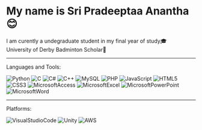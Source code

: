# My name is Sri Pradeeptaa Anantha😊

I am curently a undegraduate student in my final year of study🎓 <br>
University of Derby Badminton Scholar🏅 <br>

---
Languages and Tools:

![Python](https://img.shields.io/badge/python-3670A0?style=for-the-badge&logo=python&logoColor=ffdd54) 
![C](https://img.shields.io/badge/C-00599C?style=for-the-badge&logo=c&logoColor=white)
![C#](https://img.shields.io/badge/c%23-%23239120.svg?style=for-the-badge&logo=csharp&logoColor=white) 
![C++](https://img.shields.io/badge/C%2B%2B-00599C?style=for-the-badge&logo=c%2B%2B&logoColor=white)
![MySQL](https://img.shields.io/badge/mysql-4479A1.svg?style=for-the-badge&logo=mysql&logoColor=white) 
![PHP](https://img.shields.io/badge/php-%23777BB4.svg?style=for-the-badge&logo=php&logoColor=white)
![JavaScript](https://img.shields.io/badge/javascript-%23323330.svg?style=for-the-badge&logo=javascript&logoColor=%23F7DF1E) 
![HTML5](https://img.shields.io/badge/html5-%23E34F26.svg?style=for-the-badge&logo=html5&logoColor=white) 
![CSS3](https://img.shields.io/badge/CSS3-1572B6?style=for-the-badge&logo=css3&logoColor=white)
![MicrosoftAccess](https://img.shields.io/badge/Microsoft_Access-A4373A?style=for-the-badge&logo=microsoft-access&logoColor=white)
![MicrosoftExcel](https://img.shields.io/badge/Microsoft_Excel-217346?style=for-the-badge&logo=microsoft-excel&logoColor=white)
![MicrosoftPowerPoint](https://img.shields.io/badge/Microsoft_PowerPoint-B7472A?style=for-the-badge&logo=microsoft-powerpoint&logoColor=white)
![MicrosoftWord](https://img.shields.io/badge/Microsoft_Word-2B579A?style=for-the-badge&logo=microsoft-word&logoColor=white)
<br/>

---
Platforms:

![VisualStudioCode](https://img.shields.io/badge/Visual_Studio_Code-0078D4?style=for-the-badge&logo=visual%20studio%20code&logoColor=white)
![Unity](https://img.shields.io/badge/Unity-100000?style=for-the-badge&logo=unity&logoColor=white)
![AWS](https://img.shields.io/badge/AWS-%23FF9900.svg?style=for-the-badge&logo=amazon-aws&logoColor=white)







